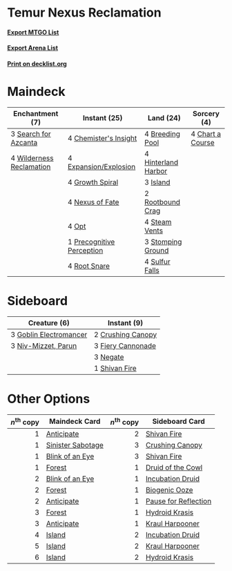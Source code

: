 # Temur Nexus Reclamation

#### [Export MTGO List](../collection/Temur%20Nexus%20Reclamation/Temur%20Nexus%20Reclamation.txt)
#### [Export Arena List](../collection/Temur%20Nexus%20Reclamation/Temur%20Nexus%20Reclamation_arena.txt)
#### [Print on decklist.org](http://decklist.org/?deckmain=4%09Breeding%20Pool%0A4%09Chart%20a%20Course%0A4%09Chemister's%20Insight%0A4%09Expansion/Explosion%0A4%09Growth%20Spiral%0A4%09Hinterland%20Harbor%0A3%09Island%0A4%09Nexus%20of%20Fate%0A4%09Opt%0A1%09Precognitive%20Perception%0A4%09Root%20Snare%0A2%09Rootbound%20Crag%0A3%09Search%20for%20Azcanta%0A4%09Steam%20Vents%0A3%09Stomping%20Ground%0A4%09Sulfur%20Falls%0A4%09Wilderness%20Reclamation&deckside=2%09Crushing%20Canopy%0A3%09Fiery%20Cannonade%0A3%09Goblin%20Electromancer%0A3%09Negate%0A3%09Niv-Mizzet,%20Parun%0A1%09Shivan%20Fire)
# Maindeck

|                                          Enchantment (7)                                          |                                            Instant (25)                                            |                                          Land (24)                                           |                                        Sorcery (4)                                        |
|---------------------------------------------------------------------------------------------------|----------------------------------------------------------------------------------------------------|----------------------------------------------------------------------------------------------|-------------------------------------------------------------------------------------------|
|3 [Search for Azcanta](http://gatherer.wizards.com/Pages/Card/Details.aspx?multiverseid=435226)    |4 [Chemister's Insight](http://gatherer.wizards.com/Pages/Card/Details.aspx?multiverseid=452782)    |4 [Breeding Pool](http://gatherer.wizards.com/Pages/Card/Details.aspx?multiverseid=97088)     |4 [Chart a Course](http://gatherer.wizards.com/Pages/Card/Details.aspx?multiverseid=435200)|
|4 [Wilderness Reclamation](http://gatherer.wizards.com/Pages/Card/Details.aspx?multiverseid=457293)|4 [Expansion/Explosion](http://gatherer.wizards.com/Pages/Card/Details.aspx?multiverseid=452974)    |4 [Hinterland Harbor](http://gatherer.wizards.com/Pages/Card/Details.aspx?multiverseid=443128)|                                                                                           |
|                                                                                                   |4 [Growth Spiral](http://gatherer.wizards.com/Pages/Card/Details.aspx?multiverseid=457322)          |3 [Island](http://gatherer.wizards.com/Pages/Card/Details.aspx?multiverseid=439857)           |                                                                                           |
|                                                                                                   |4 [Nexus of Fate](http://gatherer.wizards.com/Pages/Card/Details.aspx?multiverseid=450253)          |2 [Rootbound Crag](http://gatherer.wizards.com/Pages/Card/Details.aspx?multiverseid=420934)   |                                                                                           |
|                                                                                                   |4 [Opt](http://gatherer.wizards.com/Pages/Card/Details.aspx?multiverseid=442948)                    |4 [Steam Vents](http://gatherer.wizards.com/Pages/Card/Details.aspx?multiverseid=405109)      |                                                                                           |
|                                                                                                   |1 [Precognitive Perception](http://gatherer.wizards.com/Pages/Card/Details.aspx?multiverseid=457189)|3 [Stomping Ground](http://gatherer.wizards.com/Pages/Card/Details.aspx?multiverseid=405110)  |                                                                                           |
|                                                                                                   |4 [Root Snare](http://gatherer.wizards.com/Pages/Card/Details.aspx?multiverseid=447335)             |4 [Sulfur Falls](http://gatherer.wizards.com/Pages/Card/Details.aspx?multiverseid=443135)     |                                                                                           |


# Sideboard

|                                          Creature (6)                                           |                                        Instant (9)                                         |
|-------------------------------------------------------------------------------------------------|--------------------------------------------------------------------------------------------|
|3 [Goblin Electromancer](http://gatherer.wizards.com/Pages/Card/Details.aspx?multiverseid=405244)|2 [Crushing Canopy](http://gatherer.wizards.com/Pages/Card/Details.aspx?multiverseid=452876)|
|3 [Niv-Mizzet, Parun](http://gatherer.wizards.com/Pages/Card/Details.aspx?multiverseid=452942)   |3 [Fiery Cannonade](http://gatherer.wizards.com/Pages/Card/Details.aspx?multiverseid=435297)|
|                                                                                                 |3 [Negate](http://gatherer.wizards.com/Pages/Card/Details.aspx?multiverseid=423707)         |
|                                                                                                 |1 [Shivan Fire](http://gatherer.wizards.com/Pages/Card/Details.aspx?multiverseid=443030)    |


# Other Options

|*n*<sup>th</sup> copy|                                       Maindeck Card                                        |*n*<sup>th</sup> copy|                                        Sideboard Card                                         |
|--------------------:|--------------------------------------------------------------------------------------------|--------------------:|-----------------------------------------------------------------------------------------------|
|                    1|[Anticipate](http://gatherer.wizards.com/Pages/Card/Details.aspx?multiverseid=401813)       |                    2|[Shivan Fire](http://gatherer.wizards.com/Pages/Card/Details.aspx?multiverseid=443030)         |
|                    1|[Sinister Sabotage](http://gatherer.wizards.com/Pages/Card/Details.aspx?multiverseid=452804)|                    3|[Crushing Canopy](http://gatherer.wizards.com/Pages/Card/Details.aspx?multiverseid=452876)     |
|                    1|[Blink of an Eye](http://gatherer.wizards.com/Pages/Card/Details.aspx?multiverseid=442934)  |                    3|[Shivan Fire](http://gatherer.wizards.com/Pages/Card/Details.aspx?multiverseid=443030)         |
|                    1|[Forest](http://gatherer.wizards.com/Pages/Card/Details.aspx?multiverseid=439860)           |                    1|[Druid of the Cowl](http://gatherer.wizards.com/Pages/Card/Details.aspx?multiverseid=423773)   |
|                    2|[Blink of an Eye](http://gatherer.wizards.com/Pages/Card/Details.aspx?multiverseid=442934)  |                    1|[Incubation Druid](http://gatherer.wizards.com/Pages/Card/Details.aspx?multiverseid=457275)    |
|                    2|[Forest](http://gatherer.wizards.com/Pages/Card/Details.aspx?multiverseid=439860)           |                    1|[Biogenic Ooze](http://gatherer.wizards.com/Pages/Card/Details.aspx?multiverseid=457266)       |
|                    2|[Anticipate](http://gatherer.wizards.com/Pages/Card/Details.aspx?multiverseid=401813)       |                    1|[Pause for Reflection](http://gatherer.wizards.com/Pages/Card/Details.aspx?multiverseid=452890)|
|                    3|[Forest](http://gatherer.wizards.com/Pages/Card/Details.aspx?multiverseid=439860)           |                    1|[Hydroid Krasis](http://gatherer.wizards.com/Pages/Card/Details.aspx?multiverseid=457327)      |
|                    3|[Anticipate](http://gatherer.wizards.com/Pages/Card/Details.aspx?multiverseid=401813)       |                    1|[Kraul Harpooner](http://gatherer.wizards.com/Pages/Card/Details.aspx?multiverseid=452886)     |
|                    4|[Island](http://gatherer.wizards.com/Pages/Card/Details.aspx?multiverseid=439857)           |                    2|[Incubation Druid](http://gatherer.wizards.com/Pages/Card/Details.aspx?multiverseid=457275)    |
|                    5|[Island](http://gatherer.wizards.com/Pages/Card/Details.aspx?multiverseid=439857)           |                    2|[Kraul Harpooner](http://gatherer.wizards.com/Pages/Card/Details.aspx?multiverseid=452886)     |
|                    6|[Island](http://gatherer.wizards.com/Pages/Card/Details.aspx?multiverseid=439857)           |                    2|[Hydroid Krasis](http://gatherer.wizards.com/Pages/Card/Details.aspx?multiverseid=457327)      |

